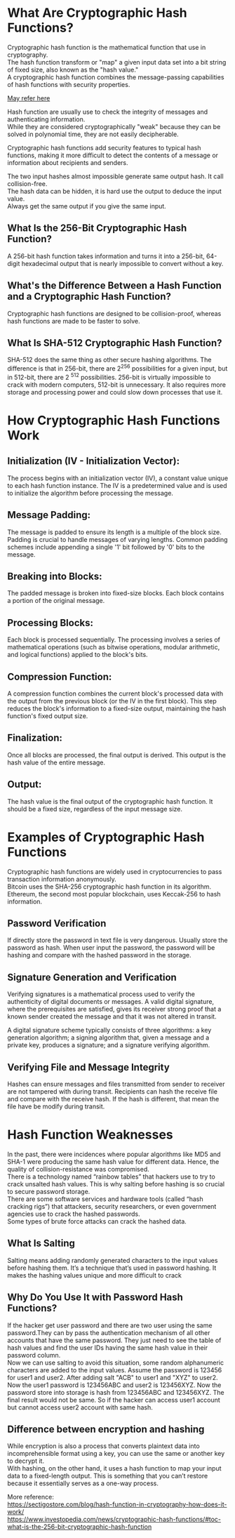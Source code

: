 # What Are Cryptographic Hash Functions?
Cryptographic hash function is the mathematical function that use in cryptography.   
The hash function transform or "map" a given input data set into a bit string of fixed size, also known as the "hash value."  
A cryptographic hash function combines the message-passing capabilities of hash functions with security properties.  

[May refer here](https://www.youtube.com/watch?v=UswqcbncliE)  


Hash function are usually use to check the integrity of messages and authenticating information.  
While they are considered cryptographically "weak" because they can be solved in polynomial time, they are not easily decipherable.  

Cryptographic hash functions add security features to typical hash functions, making it more difficult to detect the contents of a message or information about recipients and senders.  

The two input hashes almost impossible generate same output hash. It call collision-free.   
The hash data can be hidden, it is hard use the output to deduce the input value.  
Always get the same output if you give the same input.   

## What Is the 256-Bit Cryptographic Hash Function?
A 256-bit hash function takes information and turns it into a 256-bit, 64-digit hexadecimal output that is nearly impossible to convert without a key.

## What's the Difference Between a Hash Function and a Cryptographic Hash Function?
Cryptographic hash functions are designed to be collision-proof, whereas hash functions are made to be faster to solve.

## What Is SHA-512 Cryptographic Hash Function?
SHA-512 does the same thing as other secure hashing algorithms. The difference is that in 256-bit, there are 2<sup>256</sup> possibilities for a given input, but in 512-bit, there are 2 <sup>512</sup> possibilities. 256-bit is virtually impossible to crack with modern computers, 512-bit is unnecessary. It also requires more storage and processing power and could slow down processes that use it.




# How Cryptographic Hash Functions Work
## Initialization (IV - Initialization Vector): 
The process begins with an initialization vector (IV), a constant value unique to each hash function instance. The IV is a predetermined value and is used to initialize the algorithm before processing the message.  
## Message Padding: 
The message is padded to ensure its length is a multiple of the block size. Padding is crucial to handle messages of varying lengths. Common padding schemes include appending a single '1' bit followed by '0' bits to the message.  
## Breaking into Blocks: 
The padded message is broken into fixed-size blocks. Each block contains a portion of the original message.  
## Processing Blocks: 
Each block is processed sequentially. The processing involves a series of mathematical operations (such as bitwise operations, modular arithmetic, and logical functions) applied to the block's bits.   
## Compression Function: 
A compression function combines the current block's processed data with the output from the previous block (or the IV in the first block). This step reduces the block's information to a fixed-size output, maintaining the hash function's fixed output size.    
## Finalization: 
Once all blocks are processed, the final output is derived. This output is the hash value of the entire message.  
## Output: 
The hash value is the final output of the cryptographic hash function. It should be a fixed size, regardless of the input message size.  


# Examples of Cryptographic Hash Functions

Cryptographic hash functions are widely used in cryptocurrencies to pass transaction information anonymously.  
Bitcoin uses the SHA-256 cryptographic hash function in its algorithm.  
Ethereum, the second most popular blockchain, uses Keccak-256 to hash information.  

## Password Verification
If directly store the password in text file is very dangerous. Usually store the password as hash. When user input the password, the password will be hashing and compare with the hashed password in the storage.    

## Signature Generation and Verification
Verifying signatures is a mathematical process used to verify the authenticity of digital documents or messages. A valid digital signature, where the prerequisites are satisfied, gives its receiver strong proof that a known sender created the message and that it was not altered in transit.  

A digital signature scheme typically consists of three algorithms: a key generation algorithm; a signing algorithm that, given a message and a private key, produces a signature; and a signature verifying algorithm.  

## Verifying File and Message Integrity
Hashes can ensure messages and files transmitted from sender to receiver are not tampered with during transit. Recipients can hash the receive file and compare with the receive hash. If the hash is different, that mean the file have be modify during transit.  


# Hash Function Weaknesses

In the past, there were incidences where popular algorithms like MD5 and SHA-1 were producing the same hash value for different data. Hence, the quality of collision-resistance was compromised.  
There is a technology named “rainbow tables” that hackers use to try to crack unsalted hash values. This is why salting before hashing is so crucial to secure password storage.   
There are some software services and hardware tools (called “hash cracking rigs”) that attackers, security researchers, or even government agencies use to crack the hashed passwords.  
Some types of brute force attacks can crack the hashed data.  




## What Is Salting 
Salting means adding randomly generated characters to the input values before hashing them. It’s a technique that’s used in password hashing. It makes the hashing values unique and more difficult to crack

## Why Do You Use It with Password Hash Functions?
If the hacker get user password and there are two user using the same password.They can by pass the authentication mechanism of all other accounts that have the same password. They just need to see the table of hash values and find the user IDs having the same hash value in their password column.  
Now we can use salting to avoid this situation, some random alphanumeric characters are added to the input values. Assume the password is 123456 for user1 and user2. After adding salt "ACB" to user1 and "XYZ" to user2.  
Now the user1 password is 123456ABC and user2 is 123456XYZ. Now the password store into storage is hash from 123456ABC and 123456XYZ. The final result would not be same. So if the hacker can access user1 account but cannot access user2 account with same hash.  




## Difference between encryption and hashing
While encryption is also a process that converts plaintext data into incomprehensible format using a key, you can use the same or another key to decrypt it.   
With hashing, on the other hand, it uses a hash function to map your input data to a fixed-length output. This is something that you can’t restore because it essentially serves as a one-way process.  




More reference:  
https://sectigostore.com/blog/hash-function-in-cryptography-how-does-it-work/  
https://www.investopedia.com/news/cryptographic-hash-functions/#toc-what-is-the-256-bit-cryptographic-hash-function  
